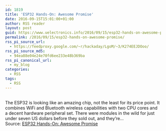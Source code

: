 ```yaml
---
id: 1819
title: 'ESP32 Hands-On: Awesome Promise'
date: 2016-09-15T15:01:00+01:00
author: RSS reader
layout: post
guid: https://www.uelectronics.info/2016/09/15/esp32-hands-on-awesome-promise/
permalink: /2016/09/15/esp32-hands-on-awesome-promise/
rss_pi_source_url:
  - https://feedproxy.google.com/~r/hackaday/LgoM/~3/K274EEJDOoo/
rss_pi_source_md5:
  - 94ea88e04e24e70fd6ee233e48b369ba
rss_pi_canonical_url:
  - my_blog
categories:
  - RSS
tags:
  - RSS
---
```

&#013;  
The ESP32 is looking like an amazing chip, not the least for its price point. It combines WiFi and Bluetooth wireless capabilities with two CPU cores and a decent hardware peripheral set. There were modules in the wild for just under seven US dollars before they sold out, and they’re…&#013;  
Source: <a href="https://feedproxy.google.com/~r/hackaday/LgoM/~3/K274EEJDOoo/" target="_blank">ESP32 Hands-On: Awesome Promise</a>